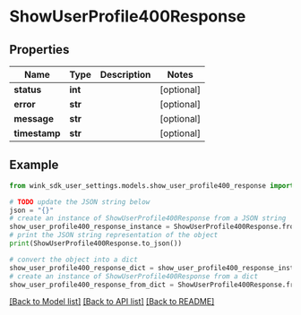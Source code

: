 # ShowUserProfile400Response


## Properties

Name | Type | Description | Notes
------------ | ------------- | ------------- | -------------
**status** | **int** |  | [optional] 
**error** | **str** |  | [optional] 
**message** | **str** |  | [optional] 
**timestamp** | **str** |  | [optional] 

## Example

```python
from wink_sdk_user_settings.models.show_user_profile400_response import ShowUserProfile400Response

# TODO update the JSON string below
json = "{}"
# create an instance of ShowUserProfile400Response from a JSON string
show_user_profile400_response_instance = ShowUserProfile400Response.from_json(json)
# print the JSON string representation of the object
print(ShowUserProfile400Response.to_json())

# convert the object into a dict
show_user_profile400_response_dict = show_user_profile400_response_instance.to_dict()
# create an instance of ShowUserProfile400Response from a dict
show_user_profile400_response_from_dict = ShowUserProfile400Response.from_dict(show_user_profile400_response_dict)
```
[[Back to Model list]](../README.md#documentation-for-models) [[Back to API list]](../README.md#documentation-for-api-endpoints) [[Back to README]](../README.md)


